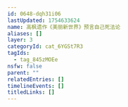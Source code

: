 ```yaml
---
id: 0648-dqh31i06
lastUpdated: 1754633624
name: 高枫遗作《美丽新世界》预言自己死法论
aliases: []
layer: 3
categoryId: cat_6YGSt7R3
tagIds:
  - tag_845zMOEe
nsfw: false
parent: ""
relatedEntries: []
timelineEvents: []
titledLinks: []
---
```


